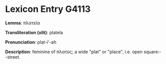 # Lexicon Entry G4113

**Lemma**: πλατεῖα

**Transliteration (xlit)**: plateîa

**Pronunciation**: plat-i'-ah

**Description**:
feminine of πλατύς; a wide "plat" or "place", i.e. open square:--street.
